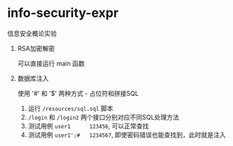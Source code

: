 # info-security-expr
信息安全概论实验

1. RSA加密解密

    可以直接运行 main 函数
2. 数据库注入
    
    使用 '#' 和 '$' 两种方式 - 占位符和拼接SQL
    
    1. 运行 `/resources/sql.sql` 脚本
    2. `/login` 和 `/login2` 两个接口分别对应不同SQL处理方法
    3. 测试用例 `user1      123456`, 可以正常查找
    4. 测试用例 `user1';#   1234567`, 即使密码错误也能查找到，此时就是注入
